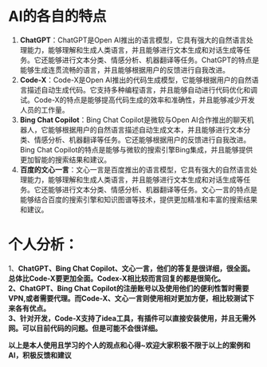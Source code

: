 <a name="AhijG"></a>

# AI的各自的特点
1. **ChatGPT**：ChatGPT是Open AI推出的语言模型，它具有强大的自然语言处理能力，能够理解和生成人类语言，并且能够进行文本生成和对话生成等任务。它还能够进行文本分类、情感分析、机器翻译等任务。ChatGPT的特点是能够生成连贯流畅的语言，并且能够根据用户的反馈进行自我改进。
2. **Code-X**：Code-X是Open AI推出的代码生成模型，它能够根据用户的自然语言描述自动生成代码。它支持多种编程语言，并且能够自动进行代码优化和调试。Code-X的特点是能够提高代码生成的效率和准确性，并且能够减少开发人员的工作量。
3. **Bing Chat Copilot**：Bing Chat Copilot是微软与Open AI合作推出的聊天机器人，它能够根据用户的自然语言描述自动生成文本，并且能够进行文本分类、情感分析、机器翻译等任务。它还能够根据用户的反馈进行自我改进。Bing Chat Copilot的特点是能够与微软的搜索引擎Bing集成，并且能够提供更加智能的搜索结果和建议。
4. **百度的文心一言**：文心一言是百度推出的语言模型，它具有强大的自然语言处理能力，能够理解和生成人类语言，并且能够进行文本生成和对话生成等任务。它还能够进行文本分类、情感分析、机器翻译等任务。文心一言的特点是能够结合百度的搜索引擎和知识图谱等技术，提供更加精准和丰富的搜索结果和建议。
<a name="Mu7b3"></a>

# 个人分析：
1、**ChatGPT、Bing Chat Copilot、文心一言，他们的答复是很详细，很全面。总体比Code-X要更加全面。Codex-X相比较而言回复的都是很简化。<br />2、ChatGPT、Bing Chat Copilot的注册账号以及使用他们的便利性暂时需要VPN,或者需要代理。而Code-X、文心一言则使用相对更加方便，相比较测试下来各有优点。**<br />**3、针对开发，Code-X支持了idea工具，有插件可以直接安装使用，并且无需外网。可以目前代码的问题。但是可能不会很详细。**

**以上是本人使用且学习的个人的观点和心得~欢迎大家积极不限于以上的案例和AI，积极反馈和建议**
